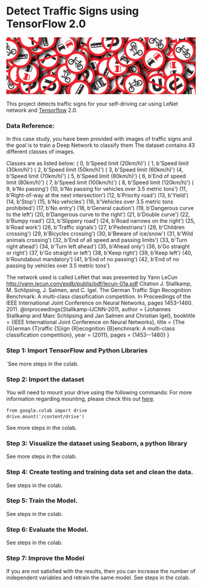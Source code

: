 # Detect Traffic Signs using TensorFlow 2.0

![trafficsign](trafficsign.jpg)

This project detects traffic signs for your self-driving car using LeNet network and [Tensorflow](https://www.tensorflow.org) 2.0. 

### Data Reference:

In this case study, you have been provided with images of traffic signs and the goal is to train a Deep Network to classify them
The dataset contains 43 different classes of images.

Classes are as listed below:
( 0, b'Speed limit (20km/h)') ( 1, b'Speed limit (30km/h)')
( 2, b'Speed limit (50km/h)') ( 3, b'Speed limit (60km/h)')
(4, b'Speed limit (70km/h)') ( 5, b'Speed limit (80km/h)')
( 6, b'End of speed limit (80km/h)') ( 7, b'Speed limit (100km/h)')
( 8, b'Speed limit (120km/h)') ( 9, b'No passing')
(10, b'No passing for vehicles over 3.5 metric tons')
(11, b'Right-of-way at the next intersection') (12, b'Priority road')
(13, b'Yield') (14, b'Stop') (15, b'No vehicles')
(16, b'Vehicles over 3.5 metric tons prohibited') (17, b'No entry')
(18, b'General caution') (19, b'Dangerous curve to the left')
(20, b'Dangerous curve to the right') (21, b'Double curve')
(22, b'Bumpy road') (23, b'Slippery road')
(24, b'Road narrows on the right') (25, b'Road work')
(26, b'Traffic signals') (27, b'Pedestrians') (28, b'Children crossing')
(29, b'Bicycles crossing') (30, b'Beware of ice/snow')
(31, b'Wild animals crossing')
(32, b'End of all speed and passing limits') (33, b'Turn right ahead')
(34, b'Turn left ahead') (35, b'Ahead only') (36, b'Go straight or right')
(37, b'Go straight or left') (38, b'Keep right') (39, b'Keep left')
(40, b'Roundabout mandatory') (41, b'End of no passing')
(42, b'End of no passing by vehicles over 3.5 metric tons')

The network used is called LeNet that was presented by Yann LeCun http://yann.lecun.com/exdb/publis/pdf/lecun-01a.pdf
Citation J. Stallkamp, M. Schlipsing, J. Salmen, and C. Igel. The German Traffic Sign Recognition Benchmark: A multi-class classification competition. In Proceedings of the IEEE International Joint Conference on Neural Networks, pages 1453–1460. 2011. @inproceedings{Stallkamp-IJCNN-2011, author = {Johannes Stallkamp and Marc Schlipsing and Jan Salmen and Christian Igel}, booktitle = {IEEE International Joint Conference on Neural Networks}, title = {The {G}erman {T}raffic {S}ign {R}ecognition {B}enchmark: A multi-class classification competition}, year = {2011}, pages = {1453--1460} }


### Step 1: Import TensorFlow and Python Libraries


`See more steps in the colab.


### Step 2: Import the dataset

You will need to mount your drive using the following commands:
For more information regarding mounting, please check this out [here](https://stackoverflow.com/questions/46986398/import-data-into-google-colaboratory).


```
from google.colab import drive
drive.mount('/content/drive')
```

See more steps in the colab.



### Step 3: Visualize the dataset using Seaborn, a python library
See more steps in the colab.

### Step 4: Create testing and training data set and clean the data. 
See steps in the colab.

### Step 5: Train the Model. 
See steps in the colab.

### Step 6: Evaluate the Model. 
See steps in the colab.

### Step 7: Improve the Model
If you are not satisfied with the results, then you can increase the number of independent variables and retrain the same model. See steps in the colab.
